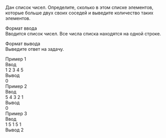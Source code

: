 Дан список чисел. Определите, сколько в этом списке элементов, которые больше двух своих соседей и выведите количество таких элементов.    

Формат ввода   
Вводится список чисел. Все числа списка находятся на одной строке.   
  
Формат вывода   
Выведите ответ на задачу.   

Пример 1   
Ввод   
1 2 3 4 5   
Вывод  
0  
Пример 2   
Ввод    
5 4 3 2 1   
Вывод  
0   
Пример 3   
Ввод   
1 5 1 5 1    
Вывод
2   

